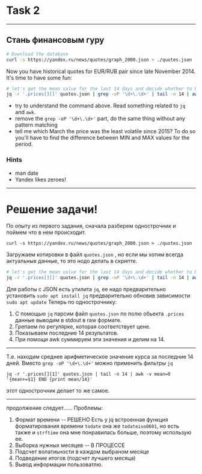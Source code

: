 # Task 2
****
## Стань финансовым гуру
```sh
# Download the database
curl -s https://yandex.ru/news/quotes/graph_2000.json > ./quotes.json
```
Now you have historical quotes for EUR/RUB pair since late November 2014. It's time to have some fun:
```sh
# let's get the mean value for the last 14 days and decide whether to buy Euros:
jq -r '.prices[][]' quotes.json | grep -oP '\d+\.\d+' | tail -n 14 | awk -v mean=0 '{mean+=$1} END {print mean/14}'
```
* try to understand the command above. Read something related to `jq` and `awk`.
* remove the `grep -oP '\d+\.\d+'` part, do the same thing without any pattern matching
* tell me which March the price was the least volatile since 2015? To do so you'll have to find the difference between MIN and MAX values for the period.

### Hints
* man date
* Yandex likes zeroes!
****
# Решение задачи!

По опыту из первого задания, сначала разберем однострочник и поймем что в нем происходит.

`curl -s https://yandex.ru/news/quotes/graph_2000.json > ./quotes.json`

Загружаем котировки в файл `quotes.json` , но если мы хотим всегда актуальные данные, то это нодо делать в скрипте.

```sh
# let's get the mean value for the last 14 days and decide whether to buy Euros:
jq -r '.prices[][]' quotes.json | grep -oP '\d+\.\d+' | tail -n 14 | awk -v mean=0 '{mean+=$1} END {print mean/14}'
```

Для работы с JSON есть утилита `jq`, ее надо предварительно установить `sudo apt install jq` предварительно обновив зависимости `sudo apt update`
Теперь по однострочнику:
1. С помощью `jq` парсим файл `quotes.json` по полю обьекта `.prices` данные выводим в stdout в raw формате.
2. Грепаем по регулярке, которая соответствует цене.
3. Показываем последние 14 результатов.
4. При помощи awk суммируем эти значения и делим на 14.

***
Т.е. находим среднее арифметическое значение курса за последние 14 дней.
Вместо `grep -oP '\d+\.\d+'` можно применить фильтры `jq`

`jq -r '.prices[][1]' quotes.json | tail -n 14 | awk -v mean=0 '{mean+=$1} END {print mean/14}'`

этот однострочник делает то же самое.
***

продолжение следует......
Проблемы:
1. Формат времени -- РЕШЕНО
Есть у jq встроенная функция форматирования времени `todate` она же `todateiso8601`, но есть также 
и `strftime` она мне понравилась больше, поэтому использую ее.
2. Выборка нужных месяцев -- В ПРОЦЕССЕ
3. Подсчет волатиьности в каждом выбраном месяце
4. Подведение итогов (подсчет лучшего месяца)
5. Вывод информации пользоватлю.
